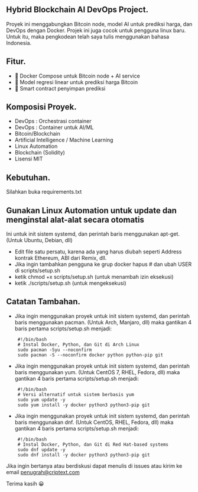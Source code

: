 ## Hybrid Blockchain AI DevOps Project.

Proyek ini menggabungkan Bitcoin node, model AI untuk prediksi harga, dan DevOps dengan Docker. Projek ini juga cocok untuk pengguna linux baru. Untuk itu, maka pengkodean telah saya tulis menggunakan bahasa Indonesia.


## Fitur.

- 🐳 Docker Compose untuk Bitcoin node + AI service
- 🤖 Model regresi linear untuk prediksi harga Bitcoin
- 📜 Smart contract penyimpan prediksi


## Komposisi Proyek.
         
- DevOps : Orchestrasi container
- DevOps : Container untuk AI/ML
- Bitcoin/Blockchain
- Artificial Intelligence / Machine Learning
- Linux Automation
- Blockchain (Solidity)
- Lisensi MIT


## Kebutuhan.

Silahkan buka requirements.txt


## Gunakan Linux Automation untuk update dan menginstal alat-alat secara otomatis

  Ini untuk init sistem systemd, dan perintah baris menggunakan apt-get. (Untuk Ubuntu, Debian, dll)
- Edit file satu persatu, karena ada yang harus diubah seperti Address kontrak Ethereum, ABI dari Remix, dll.
- Jika ingin tambahkan pengguna ke grup docker hapus # dan ubah USER di scripts/setup.sh 
- ketik chmod +x scripts/setup.sh (untuk menambah izin eksekusi)
- ketik ./scripts/setup.sh (untuk mengeksekusi)
       

## Catatan Tambahan.

- Jika ingin menggunakan proyek untuk init sistem systemd, dan perintah baris menggunakan pacman. (Untuk Arch, Manjaro, dll)
  maka gantikan 4 baris pertama scripts/setup.sh menjadi:

       #!/bin/bash
       # Instal Docker, Python, dan Git di Arch Linux
       sudo pacman -Syu --noconfirm
       sudo pacman -S --noconfirm docker python python-pip git


- Jika ingin menggunakan proyek untuk init sistem systemd, dan perintah baris menggunakan yum. (Untuk CentOS 7, RHEL, Fedora, dll)
  maka gantikan 4 baris pertama scripts/setup.sh menjadi:

       #!/bin/bash
       # Versi alternatif untuk sistem berbasis yum
       sudo yum update -y
       sudo yum install -y docker python3 python3-pip git


- Jika ingin menggunakan proyek untuk init sistem systemd, dan perintah baris menggunakan dnf. (Untuk CentOS, RHEL, Fedora, dll)
  maka gantikan 4 baris pertama scripts/setup.sh menjadi:
  
       #!/bin/bash
       # Instal Docker, Python, dan Git di Red Hat-based systems
       sudo dnf update -y
       sudo dnf install -y docker python3 python3-pip git


Jika ingin bertanya atau berdiskusi dapat menulis di issues atau kirim ke email penugrah@criptext.com

Terima kasih 😀

